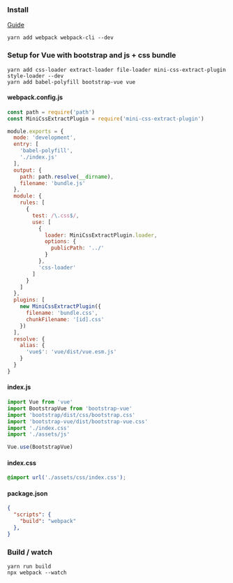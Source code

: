 ---
---

### Install
[Guide](https://webpack.js.org/guides/installation/)

```shell
yarn add webpack webpack-cli --dev
```

### Setup for Vue with bootstrap and js + css bundle
```shell
yarn add css-loader extract-loader file-loader mini-css-extract-plugin style-loader --dev
yarn add babel-polyfill bootstrap-vue vue
```

#### webpack.config.js
```javascript
const path = require('path')
const MiniCssExtractPlugin = require('mini-css-extract-plugin')

module.exports = {
  mode: 'development',
  entry: [
    'babel-polyfill',
    './index.js'
  ],
  output: {
    path: path.resolve(__dirname),
    filename: 'bundle.js'
  },
  module: {
    rules: [
      {
        test: /\.css$/,
        use: [
          {
            loader: MiniCssExtractPlugin.loader,
            options: {
              publicPath: '../'
            }
          },
          'css-loader'
        ]
      }
    ]
  },
  plugins: [
    new MiniCssExtractPlugin({
      filename: 'bundle.css',
      chunkFilename: '[id].css'
    })
  ],
  resolve: {
    alias: {
      'vue$': 'vue/dist/vue.esm.js'
    }
  }
}
```

#### index.js
```javascript
import Vue from 'vue'
import BootstrapVue from 'bootstrap-vue'
import 'bootstrap/dist/css/bootstrap.css'
import 'bootstrap-vue/dist/bootstrap-vue.css'
import './index.css'
import './assets/js'

Vue.use(BootstrapVue)
```

#### index.css
```css
@import url('./assets/css/index.css');
```

#### package.json
```json
{
  "scripts": {
    "build": "webpack"
  },
}
```

### Build / watch
```shell
yarn run build
npx webpack --watch
```
